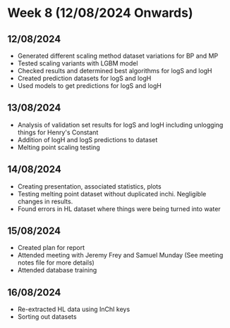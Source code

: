 # Week 8 (12/08/2024 Onwards)

## 12/08/2024

- Generated different scaling method dataset variations for BP and MP
- Tested scaling variants with LGBM model
- Checked results and determined best algorithms for logS and logH
- Created prediction datasets for logS and logH
- Used models to get predictions for logS and logH

## 13/08/2024

- Analysis of validation set results for logS and logH including unlogging things for Henry's Constant
- Addition of logH and logS predictions to dataset
- Melting point scaling testing

## 14/08/2024

- Creating presentation, associated statistics, plots
- Testing melting point dataset without duplicated inchi. Negligible changes in results.
- Found errors in HL dataset where things were being turned into water

## 15/08/2024

- Created plan for report
- Attended meeting with Jeremy Frey and Samuel Munday (See meeting notes file for more details)
- Attended database training

## 16/08/2024

- Re-extracted HL data using InChI keys
- Sorting out datasets
